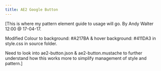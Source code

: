 ```yaml
---
title: AE2 Google Button
---
```


[This is where my pattern element guide to usage will go.
By Andy Walter 12:00 @ 17-04-17.

Modified Colour to background: #A217BA & hover background: #411DA3 in style.css in source folder.

Need to look into ae2-button.json & ae2-button.mustache to further understand how this works more
to simplify management of style and pattern.]